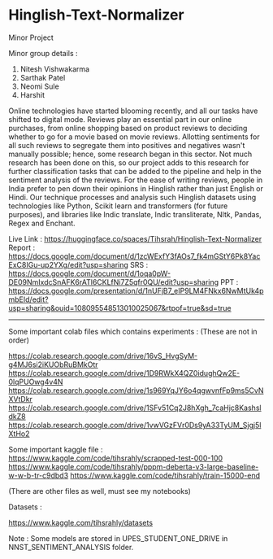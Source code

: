# Hinglish-Text-Normalizer
Minor Project

Minor group details :
1. Nitesh Vishwakarma 
2. Sarthak Patel
3. Neomi Sule
4. Harshit

Online technologies have started blooming recently, and all our tasks have shifted to digital mode. Reviews play an essential part in our online purchases, 
from online shopping based on product reviews to deciding whether to go for a movie based on movie reviews. Allotting sentiments for all such reviews to 
segregate them into positives and negatives wasn't manually possible; hence, some research began in this sector. Not much research has been done on this, 
so our project adds to this research for further classification tasks that can be added to the pipeline and help in the sentiment analysis of the reviews. 
For the ease of writing reviews, people in India prefer to pen down their opinions in Hinglish rather than just English or Hindi. Our technique processes and
analysis such Hinglish datasets using technologies like Python, Scikit learn and transformers (for future purposes), and libraries like Indic translate, Indic 
transliterate, Nltk, Pandas, Regex and Enchant.

Live Link : https://huggingface.co/spaces/Tihsrah/Hinglish-Text-Normalizer
Report : https://docs.google.com/document/d/1zcWExfY3fAOs7_fk4mGStY6Pk8YacExC8IGu-up2YXg/edit?usp=sharing
SRS : https://docs.google.com/document/d/1oqa0pW-DE09NmIxdcSnAFK6rATl6CKLfNi7Z5qfr0QU/edit?usp=sharing
PPT : https://docs.google.com/presentation/d/1nUFjB7_eIP9LM4FNkx6NwMtUk4pmbEId/edit?usp=sharing&ouid=108095548513010025067&rtpof=true&sd=true

-----------------------------------------------------------------------------------------------------------------------------------------------------------------------

Some important colab files which contains experiments :
(These are not in order)

https://colab.research.google.com/drive/16vS_HvgSyM-g4MJ6si2iKUObRuBMkOtr
https://colab.research.google.com/drive/1D9RWkX4QZ0idughQw2E-0lqPUOwg4v4N
https://colab.research.google.com/drive/1s969YqJY6o4qgwvnfFp9ms5CvNXVtDkr
https://colab.research.google.com/drive/1SFv51Cq2J8hXgh_7caHjc8KashsldkZ8
https://colab.research.google.com/drive/1vwVGzFVr0Ds9yA33TyUM_Sjgj5lXtHo2

Some important kaggle file :
https://www.kaggle.com/code/tihsrahly/scrapped-test-000-100
https://www.kaggle.com/code/tihsrahly/pppm-deberta-v3-large-baseline-w-w-b-tr-c9dbd3
https://www.kaggle.com/code/tihsrahly/train-15000-end

(There are other files as well, must see my notebooks)

Datasets :

https://www.kaggle.com/tihsrahly/datasets

Note : Some models are stored in UPES_STUDENT_ONE_DRIVE in NNST_SENTIMENT_ANALYSIS folder.
